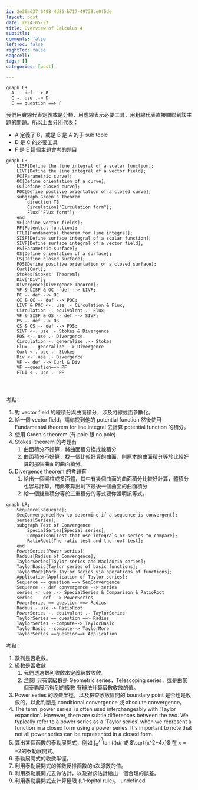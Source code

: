 ```yaml
---
id: 2e36ad37-6498-4d86-b717-49739ce0f5de
layout: post
date: 2024-05-27
title: Overview of Calculus 4
subtitle: 
comments: false
leftToc: false
rightToc: false
sagecell: 
tags: []
categories: [post]

---
```


```mermaid
graph LR
  A -- def --> B
  C -. use .-> D
  E == question ==> F
```


我們用實線代表定義或是分類，用虛線表示必要工具，用粗線代表直接關聯到該主題的問題。所以上面分別代表：

- A 定義了 B，或是 B 是 A 的子 sub topic
- D 是 C 的必要工具
- F 是 E 這個主題會考的題目

```mermaid
graph LR
	LISF[Define the line integral of a scalar function];
	LIVF[Define the line integral of a vector field];
	PC[Parametric curve];
	OC[Define orientation of a curve];
	CC[Define closed curve];
	POC[Define postivie orientation of a closed curve];
	subgraph Green's theorem
		direction TB
		Circulation["Circulation form"];
		Flux["Flux form"];
	end
	VF[Define vector fields];
	PF[Potential function];
	FTLI[Fundamental theorem for line integral];
	SISF[Define surface integral of a scalar function];
	SIVF[Define surface integral of a vector field];
	PS[Parametric surface];
	OS[Define orientation of a surface];
	CS[Define closed surface];
	POS[Define positive orientation of a closed surface];
	Curl[Curl];
	Stokes[Stokes' Theorem];
	Div["Div"];
	Divergence[Divergence Theorem];
	VF & LISF & OC --def---> LIVF;
	PC -- def --> OC
	CC & OC -- def --> POC;
	LIVF & POC <-. use .- Circulation & Flux;
	Circulation -. equivalent .- Flux;
	VF & SISF & OS -- def --> SIVF;
	PS -- def --> OS
	CS & OS -- def --> POS;
	SIVF <-. use .- Stokes & Divergence
	POS <-. use .- Divergence
	Circulation -. generalize .-> Stokes
	Flux -. generalize .-> Divergence
	Curl <-. use .- Stokes
	Div <-. use .- Divergence
	VF -- def --> Curl & Div
	VF ==question==> PF
	FTLI <-. use .- PF
	
	
	
```


考點：

1. 對 vector field 的線積分與曲面積分，涉及將線或面參數化。
2. 給一個 vector field，請你找到他的 potential function 然後使用 Fundamental theorem for line integral 去計算 potential function 的積分。
3. 使用 Green's theorem (有 pole 跟 no pole)
4. Stokes' theorem 的考題有
	1. 曲面積分不好算，將曲面積分換成線積分
	2. 曲面積分不好算，找一個比較好算的曲面，則原本的曲面積分等於比較好算的那個曲面的曲面積分。
5. Divergence theorem 的考題有
	1. 給出一個圓柱或多面體，其中有幾個曲面的曲面積分比較好計算，體積分也容易計算，用此來算出剩下最後一個曲面的曲面積分
	2. 給一個雙重積分等於三重積分的等式要你證明該等式。

```mermaid
graph LR;
	Sequence[Sequence];
	SeqConvergence[How to determine if a sequence is convergent];
	series[Series];
	subgraph Test of Convergence	
		SpecialSeries[Special series];
		Comparison[Test that use integrals or series to compare];
		RatioRoot[The ratio test and the root test];
	end
	PowerSeries[Power series];
	Radius[Radius of Convergence];
	TaylorSeries[Taylor series and Maclaurin series];
	TaylorBasic[Taylor series of basic functions];
	TaylorMore[More Taylor series via operations of functions];
	Application[Application of Taylor series];
	Sequence == question ==> SeqConvergence
	Sequence -- def convergence --> series
	series -. use .-> SpecialSeries & Comparison & RatioRoot
	series -- def --> PowerSeries
	PowerSeries == question ==> Radius
	Radius -.use.-> RatioRoot
	PowerSeries -. equivalent .- TaylorSeries
	TaylorSeries == question ==> Radius
	TaylorSeries --compute--> TaylorBasic
	TaylorBasic --compute--> TaylorMore
	TaylorSeries ==question==> Application
```


考點：

1. 數列是否收斂。
2. 級數是否收斂
	1. 我們透過數列收斂來定義級數收斂。
	2. 注意! 只有當級數是 Geometric series，Telescoping series，或是由某個泰勒展示得到的級數 有辦法計算級數收斂的值。
3. Power series 的收斂半徑，以及檢查收斂區間的 boundary point 是否也是收斂的，以此判斷是 conditional convergence 或 absolute convergence。
4. The term 'power series' is often used interchangeably with 'Taylor expansion'. However, there are subtle differences between the two. We typically refer to a power series as a 'Taylor series' when we represent a function in a closed form using a power series. It's important to note that not all power series can be represented in a closed form.
5. 算出某個函數的泰勒展開式，例如 $\int_0^{x^3}\tan(t)dt$ 或 $\sqrt{x^2+4x}$ 在 $x=-2$的泰勒展開式。
6. 泰勒展開式的收斂半徑。
7. 利用泰勒展開式的係數反推函數的n次導數的值。
8. 利用泰勒展開式去做估計，以及對該估計給出一個合理的誤差。
9. 利用泰勒展開式去計算極限 (L'Hopital rule)。
undefined